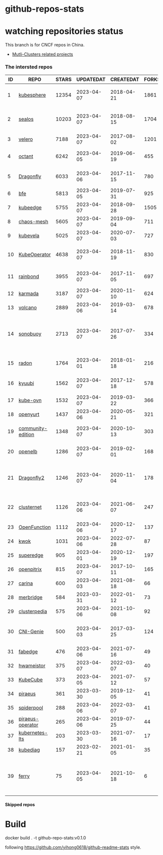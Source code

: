 # github-repos-stats

# watching repositories status

This branch is for CNCF repos in China.
- [Mutli-Clusters related projects](https://github.com/pacoxu/github-repos-stats/tree/multi-clusters)


<!--START_SECTION:github_repos-->
### The intersted repos
| ID |                                   REPO                                   | STARS | UPDATEDAT  | CREATEDAT  | FORKSCOUNT |                                                                                                       DESCRIPTIONS                                                                                                       |
|----|--------------------------------------------------------------------------|-------|------------|------------|------------|--------------------------------------------------------------------------------------------------------------------------------------------------------------------------------------------------------------------------|
|  1 | [kubesphere](https://github.com/kubesphere/kubesphere)                   | 12354 | 2023-04-07 | 2018-04-21 |       1861 | The container platform tailored for Kubernetes multi-cloud, datacenter, and edge management ⎈ 🖥 ☁️                                                                                                                       |
|  2 | [sealos](https://github.com/labring/sealos)                              | 10203 | 2023-04-07 | 2018-08-15 |       1704 | Sealos is a Kubernetes distribution, a general-purpose Cloud Operating System designed for managing cloud-native applications. Demo: https://cloud.sealos.io                                                             |
|  3 | [velero](https://github.com/vmware-tanzu/velero)                         |  7188 | 2023-04-07 | 2017-08-02 |       1201 | Backup and migrate Kubernetes applications and their persistent volumes                                                                                                                                                  |
|  4 | [octant](https://github.com/vmware-archive/octant)                       |  6242 | 2023-04-05 | 2019-06-19 |        455 | Highly extensible platform for developers to better understand the complexity of Kubernetes clusters.                                                                                                                    |
|  5 | [Dragonfly](https://github.com/dragonflyoss/Dragonfly)                   |  6033 | 2023-04-06 | 2017-11-15 |        780 | This repository has be archived and moved to the new repository https://github.com/dragonflyoss/Dragonfly2.                                                                                                              |
|  6 | [bfe](https://github.com/bfenetworks/bfe)                                |  5813 | 2023-04-05 | 2019-07-31 |        925 | A modern layer 7 load balancer from baidu                                                                                                                                                                                |
|  7 | [kubeedge](https://github.com/kubeedge/kubeedge)                         |  5755 | 2023-04-07 | 2018-09-28 |       1505 | Kubernetes Native Edge Computing Framework (project under CNCF)                                                                                                                                                          |
|  8 | [chaos-mesh](https://github.com/chaos-mesh/chaos-mesh)                   |  5605 | 2023-04-07 | 2019-09-04 |        711 | A Chaos Engineering Platform for Kubernetes.                                                                                                                                                                             |
|  9 | [kubevela](https://github.com/kubevela/kubevela)                         |  5025 | 2023-04-07 | 2020-07-03 |        727 | The Modern Application Platform.                                                                                                                                                                                         |
| 10 | [KubeOperator](https://github.com/KubeOperator/KubeOperator)             |  4638 | 2023-04-07 | 2018-11-19 |        830 | KubeOperator 是一个开源的轻量级 Kubernetes 发行版，专注于帮助企业规划、部署和运营生产级别的 K8s 集群。                                                                                                                   |
| 11 | [rainbond](https://github.com/goodrain/rainbond)                         |  3955 | 2023-04-07 | 2017-11-05 |        697 | Cloud native multi cloud application management platform that make application management and delivery easier                                                                                                            |
| 12 | [karmada](https://github.com/karmada-io/karmada)                         |  3187 | 2023-04-07 | 2020-11-10 |        624 | Open, Multi-Cloud, Multi-Cluster Kubernetes Orchestration                                                                                                                                                                |
| 13 | [volcano](https://github.com/volcano-sh/volcano)                         |  2889 | 2023-04-06 | 2019-03-14 |        678 | A Cloud Native Batch System (Project under CNCF)                                                                                                                                                                         |
| 14 | [sonobuoy](https://github.com/vmware-tanzu/sonobuoy)                     |  2713 | 2023-04-07 | 2017-07-26 |        334 | Sonobuoy is a diagnostic tool that makes it easier to understand the state of a Kubernetes cluster by running a set of Kubernetes conformance tests and other plugins in an accessible and non-destructive manner.       |
| 15 | [radon](https://github.com/radondb/radon)                                |  1764 | 2023-04-01 | 2018-01-18 |        216 | RadonDB is an open source, cloud-native MySQL database for building global, scalable cloud services                                                                                                                      |
| 16 | [kyuubi](https://github.com/apache/kyuubi)                               |  1562 | 2023-04-07 | 2017-12-18 |        578 | Apache Kyuubi is a distributed and multi-tenant gateway to provide serverless SQL on data warehouses and lakehouses.                                                                                                     |
| 17 | [kube-ovn](https://github.com/kubeovn/kube-ovn)                          |  1532 | 2023-04-07 | 2019-03-22 |        366 | A Bridge between SDN and Cloud Native (Project under CNCF)                                                                                                                                                               |
| 18 | [openyurt](https://github.com/openyurtio/openyurt)                       |  1437 | 2023-04-06 | 2020-05-21 |        321 | OpenYurt - Extending your native Kubernetes to edge(project under CNCF)                                                                                                                                                  |
| 19 | [community-edition](https://github.com/vmware-tanzu/community-edition)   |  1348 | 2023-04-07 | 2020-10-13 |        303 | VMware Tanzu Community Edition is no longer an actively maintained project. Code is available for historical purposes only.                                                                                              |
| 20 | [openelb](https://github.com/openelb/openelb)                            |  1286 | 2023-04-07 | 2019-02-01 |        168 | Load Balancer Implementation for Kubernetes in Bare-Metal, Edge, and Virtualization                                                                                                                                      |
| 21 | [Dragonfly2](https://github.com/dragonflyoss/Dragonfly2)                 |  1246 | 2023-04-07 | 2020-11-04 |        178 | Dragonfly is an open source P2P-based file distribution and image acceleration system. It is hosted by the Cloud Native Computing Foundation (CNCF) as an Incubating Level Project.                                      |
| 22 | [clusternet](https://github.com/clusternet/clusternet)                   |  1126 | 2023-04-06 | 2021-06-07 |        247 | [CNCF Sandbox Project] Managing your Kubernetes clusters (including public, private, edge, etc.) as easily as visiting the Internet ⎈                                                                                    |
| 23 | [OpenFunction](https://github.com/OpenFunction/OpenFunction)             |  1112 | 2023-04-06 | 2020-12-17 |        137 | Cloud Native Function-as-a-Service Platform (CNCF Sandbox Project)                                                                                                                                                       |
| 24 | [kwok](https://github.com/kubernetes-sigs/kwok)                          |  1031 | 2023-04-06 | 2022-07-28 |         87 | Kubernetes WithOut Kubelet -  Simulates thousands of Nodes and Clusters.                                                                                                                                                 |
| 25 | [superedge](https://github.com/superedge/superedge)                      |   905 | 2023-04-01 | 2020-12-19 |        197 | An edge-native container management system for edge computing                                                                                                                                                            |
| 26 | [openpitrix](https://github.com/openpitrix/openpitrix)                   |   815 | 2023-04-07 | 2017-10-11 |        165 | Application Management Platform on Multi-Cloud Environment                                                                                                                                                               |
| 27 | [carina](https://github.com/carina-io/carina)                            |   600 | 2023-04-03 | 2021-08-18 |         66 | Carina: an high performance and ops-free local storage for kubernetes                                                                                                                                                    |
| 28 | [merbridge](https://github.com/merbridge/merbridge)                      |   584 | 2023-03-31 | 2022-01-12 |         73 | Use eBPF to speed up your Service Mesh like crossing an Einstein-Rosen Bridge.                                                                                                                                           |
| 29 | [clusterpedia](https://github.com/clusterpedia-io/clusterpedia)          |   575 | 2023-04-06 | 2021-10-08 |         92 | The Encyclopedia of Kubernetes clusters                                                                                                                                                                                  |
| 30 | [CNI-Genie](https://github.com/cni-genie/CNI-Genie)                      |   500 | 2023-04-03 | 2017-03-25 |        124 | CNI-Genie for choosing pod network of your choice during deployment time. Supported pod networks - Calico, Flannel, Romana, Weave                                                                                        |
| 31 | [fabedge](https://github.com/FabEdge/fabedge)                            |   476 | 2023-04-06 | 2021-07-16 |         49 | Secure Edge Networking Solution Based On Kubernetes                                                                                                                                                                      |
| 32 | [hwameistor](https://github.com/hwameistor/hwameistor)                   |   375 | 2023-04-07 | 2022-03-07 |         40 | Hwameistor is an HA local storage system for cloud-native stateful workloads.                                                                                                                                            |
| 33 | [KubeCube](https://github.com/kubecube-io/KubeCube)                      |   373 | 2023-04-05 | 2021-07-12 |         57 | KubeCube is an open source enterprise-level container platform                                                                                                                                                           |
| 34 | [piraeus](https://github.com/piraeusdatastore/piraeus)                   |   361 | 2023-03-30 | 2019-12-05 |         41 | High Available Datastore for Kubernetes                                                                                                                                                                                  |
| 35 | [spiderpool](https://github.com/spidernet-io/spiderpool)                 |   288 | 2023-04-06 | 2022-03-07 |         41 | spiderpool: Kubernetes IPAM for underlay network                                                                                                                                                                         |
| 36 | [piraeus-operator](https://github.com/piraeusdatastore/piraeus-operator) |   265 | 2023-04-06 | 2019-07-25 |         44 | The Piraeus Operator manages LINSTOR clusters in Kubernetes.                                                                                                                                                             |
| 37 | [kubernetes-lts](https://github.com/klts-io/kubernetes-lts)              |   203 | 2023-03-30 | 2021-07-16 |         17 | Kubernetes LTS(long term support)                                                                                                                                                                                        |
| 38 | [kubediag](https://github.com/kubediag/kubediag)                         |   157 | 2023-02-21 | 2021-01-05 |         35 | Problem diagnosis and operation orchestration for Kubernetes                                                                                                                                                             |
| 39 | [ferry](https://github.com/ferryproxy/ferry)                             |    75 | 2023-04-05 | 2021-10-18 |          6 | Ferry is a Kubernetes multi-cluster communication component that eliminates communication differences between clusters as if they were in a single cluster, regardless of the network environment those clusters are in. |



#### Skipped repos
<!--END_SECTION:github_repos-->

# Build

docker build . -t github-repo-stats:v0.1.0

following https://github.com/yihong0618/github-readme-stats style.
